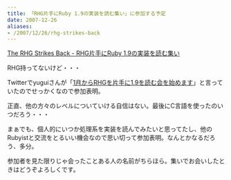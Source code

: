 ```yaml
---
title: 「RHG片手にRuby 1.9の実装を読む集い」に参加する予定
date: 2007-12-26
aliases:
- /2007/12/26/rhg-strikes-back
---
```

<a href="http://qwik.jp/rhg-strikes-back/">The RHG Strikes Back - RHG片手にRuby 1.9の実装を読む集い</a>

RHG持ってないけど・・・

Twitterでyuguiさんが「<a href="http://twitter.com/yugui/statuses/531123082">1月からRHGを片手に1.9を読む会を始めます</a>」と言っていたのでせっかくなので参加表明。

正直、他の方々のレベルについていける自信はない。最後にC言語を使ったのいつだろう・・・

まぁでも、個人的にいつか処理系を実装を読んでみたいと思ってたし、他のRubyistと交流をとるいい機会なので思い切って参加表明。なんとかなるだろう、多分。

参加者を見た限りじゃ会ったことある人の名前がちらほら。集いでお会いしたときはどうぞよろしくです。